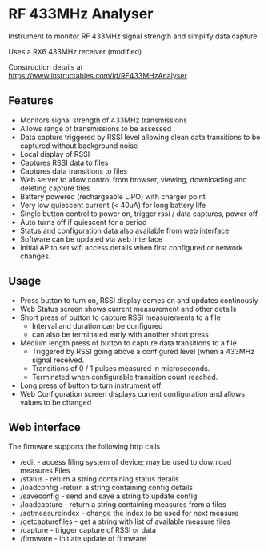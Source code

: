 # RF 433MHz Analyser

Instrument to monitor RF 433MHz signal strength and simplify data capture

Uses a RX6 433MHz receiver (modified)

Construction details at https://www.instructables.com/id/RF433MHzAnalyser

## Features
- Monitors signal strength of 433MHz transmissions
- Allows range of transmissions to be assessed
- Data capture triggered by RSSI level allowing clean data transitions to be captured without background noise
- Local display of RSSI
- Captures RSSI data to files
- Captures data transitions to files
- Web server to allow control from browser, viewing, downloading and deleting capture files
- Battery powered (rechargeable LIPO) with charger point
- Very low quiescent current (< 40uA) for long battery life
- Single button control to power on, trigger rssi / data captures, power off
- Auto turns off if quiescent for a period
- Status and configuration data also available from web interface​
- Software can be updated via web interface
- Initial AP to set wifi access details when first configured or network changes.

## Usage
- Press button to turn on, RSSI display comes on and updates continously
- Web Status screen shows current measurement and other details
- Short press of button to capture RSSI measurements to a file
	- Interval and duration can be configured
	- can also be terminated early with another short press
- Medium length press of button to capture data transitions to a file.
	- Triggered by RSSI going above a configured level (when a 433MHz signal received.
	- Transitions of 0 / 1 pulses measured in microseconds.
	- Terminated when configurable transition count reached. 
- Long press of button to turn instrument off
- Web Configuration screen displays current configuration and allows values to be changed
	
## Web interface
The firmware supports the following http calls
- /edit - access filing system of device; may be used to download measures Files
- /status - return a string containing status details
- /loadconfig -return a string containing config details
- /saveconfig - send and save a string to update config
- /loadcapture - return a string containing measures from a files
- /setmeasureindex - change the index to be used for next measure
- /getcapturefiles - get a string with list of available measure files
- /capture - trigger capture of RSSI or data
- /firmware - initiate update of firmware




